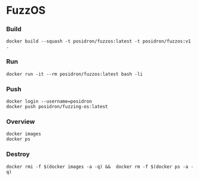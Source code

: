 # FuzzOS

### Build
```
docker build --squash -t posidron/fuzzos:latest -t posidron/fuzzos:v1 .
```

### Run
```
docker run -it --rm posidron/fuzzos:latest bash -li
```

### Push
```
docker login --username=posidron
docker push posidron/fuzzing-os:latest
```

### Overview
```
docker images
docker ps
```

### Destroy
```
docker rmi -f $(docker images -a -q) &&  docker rm -f $(docker ps -a -q)
```
